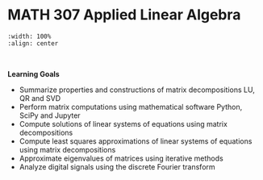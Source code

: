 # MATH 307 Applied Linear Algebra

```{image} /img/00_01.png
:width: 100%
:align: center
```

<br>

**Learning Goals**

* Summarize properties and constructions of matrix decompositions LU, QR and SVD
* Perform matrix computations using mathematical software Python, SciPy and Jupyter
* Compute solutions of linear systems of equations using matrix decompositions
* Compute least squares approximations of linear systems of equations using matrix decompositions
* Approximate eigenvalues of matrices using iterative methods
* Analyze digital signals using the discrete Fourier transform